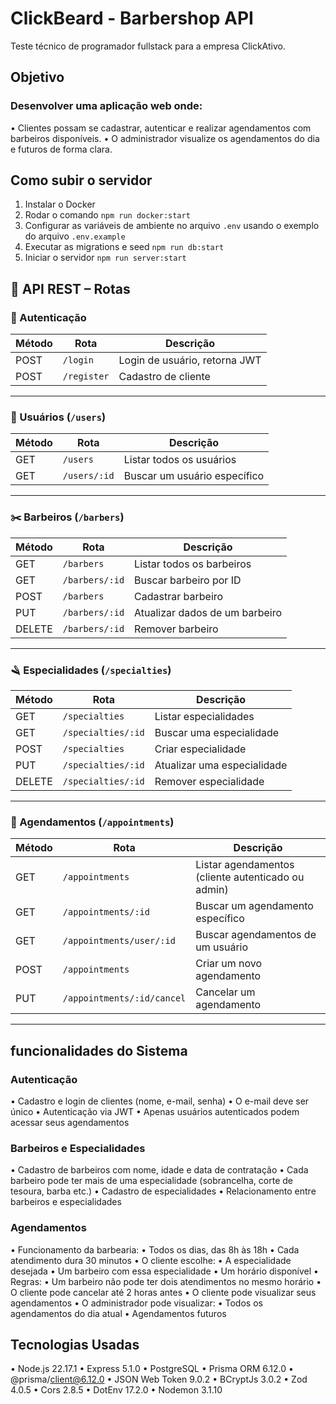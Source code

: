 # ClickBeard - Barbershop API
Teste técnico de programador fullstack para a empresa ClickAtivo.

## Objetivo
### Desenvolver uma aplicação web onde:
• Clientes possam se cadastrar, autenticar e realizar agendamentos com barbeiros disponíveis.
• O administrador visualize os agendamentos do dia e futuros de forma clara.

## Como subir o servidor
1. Instalar o Docker
2. Rodar o comando `npm run docker:start`
3. Configurar as variáveis de ambiente no arquivo `.env` usando o exemplo do arquivo `.env.example`
4. Executar as migrations e seed `npm run db:start`
5. Iniciar o servidor `npm run server:start`

## 📘 API REST – Rotas
### 🔐 Autenticação

| Método | Rota         | Descrição                     |
|--------|--------------|-------------------------------|
| POST   | `/login`     | Login de usuário, retorna JWT |
| POST   | `/register`  | Cadastro de cliente           |

---

### 👤 Usuários (`/users`)
| Método | Rota             | Descrição                        |
|--------|------------------|----------------------------------|
| GET    | `/users`       | Listar todos os usuários         |
| GET    | `/users/:id`   | Buscar um usuário específico     |

---

### ✂️ Barbeiros (`/barbers`)
| Método | Rota               | Descrição                             |
|--------|--------------------|----------------------------------------|
| GET    | `/barbers`         | Listar todos os barbeiros             |
| GET    | `/barbers/:id`     | Buscar barbeiro por ID                |
| POST   | `/barbers`         | Cadastrar barbeiro                    |
| PUT    | `/barbers/:id`     | Atualizar dados de um barbeiro        |
| DELETE | `/barbers/:id`     | Remover barbeiro                      |

---

### 🪒 Especialidades (`/specialties`)
| Método | Rota                  | Descrição                                |
|--------|-----------------------|-------------------------------------------|
| GET    | `/specialties`        | Listar especialidades                     |
| GET    | `/specialties/:id`    | Buscar uma especialidade                  |
| POST   | `/specialties`        | Criar especialidade                       |
| PUT    | `/specialties/:id`    | Atualizar uma especialidade               |
| DELETE | `/specialties/:id`    | Remover especialidade                     |

---

### 📅 Agendamentos (`/appointments`)
| Método | Rota                    | Descrição                                          |
|--------|-------------------------|----------------------------------------------------|
| GET    | `/appointments`         | Listar agendamentos (cliente autenticado ou admin) |
| GET    | `/appointments/:id`     | Buscar um agendamento específico                   |
| GET    | `/appointments/user/:id`| Buscar agendamentos de um usuário                  |
| POST   | `/appointments`         | Criar um novo agendamento                          |
| PUT    | `/appointments/:id/cancel`| Cancelar um agendamento                          |

---


## funcionalidades do Sistema
### Autenticação
• Cadastro e login de clientes (nome, e-mail, senha)
• O e-mail deve ser único
• Autenticação via JWT
• Apenas usuários autenticados podem acessar seus agendamentos
### Barbeiros e Especialidades
• Cadastro de barbeiros com nome, idade e data de contratação
• Cada barbeiro pode ter mais de uma especialidade (sobrancelha, corte de tesoura, barba etc.)
• Cadastro de especialidades
• Relacionamento entre barbeiros e especialidades
### Agendamentos
• Funcionamento da barbearia:
  • Todos os dias, das 8h às 18h
  • Cada atendimento dura 30 minutos
• O cliente escolhe:
  • A especialidade desejada
  • Um barbeiro com essa especialidade
  • Um horário disponível
• Regras:
  • Um barbeiro não pode ter dois atendimentos no mesmo horário
  • O cliente pode cancelar até 2 horas antes
  • O cliente pode visualizar seus agendamentos
• O administrador pode visualizar:
  • Todos os agendamentos do dia atual 
  • Agendamentos futuros 

## Tecnologias Usadas
• Node.js 22.17.1
• Express 5.1.0
• PostgreSQL
• Prisma ORM 6.12.0
• @prisma/client@6.12.0
• JSON Web Token 9.0.2
• BCryptJs 3.0.2
• Zod 4.0.5
• Cors 2.8.5
• DotEnv 17.2.0
• Nodemon 3.1.10